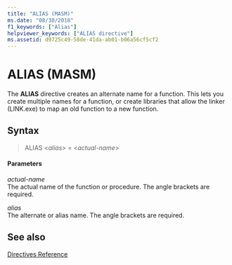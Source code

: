 ```yaml
---
title: "ALIAS (MASM)"
ms.date: "08/30/2018"
f1_keywords: ["Alias"]
helpviewer_keywords: ["ALIAS directive"]
ms.assetid: d9725c49-58de-41da-ab01-b06a56cf5cf2
---
```

# ALIAS (MASM)

The **ALIAS** directive creates an alternate name for a function.  This lets you create multiple names for a function, or create libraries that allow the linker (LINK.exe) to map an old function to a new function.

## Syntax

> ALIAS \<*alias*> = \<*actual-name*>

#### Parameters

*actual-name*<br/>
The actual name of the function or procedure.  The angle brackets are required.

*alias*<br/>
The alternate or alias name.  The angle brackets are required.

## See also

[Directives Reference](../../assembler/masm/directives-reference.md)<br/>